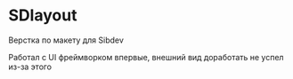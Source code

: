 # SDlayout
Верстка по макету для Sibdev

Работал с UI фреймворком впервые, внешний вид доработать не успел из-за этого
